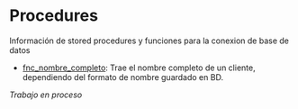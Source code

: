 # Procedures

Información de stored procedures y funciones para la conexion de base de datos

* [fnc_nombre_completo](fnc_nombre_completo.sql): Trae el nombre completo de un cliente, dependiendo del formato de nombre guardado en BD.

_Trabajo en proceso_
